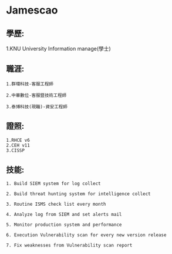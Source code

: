 Jamescao
===
學歷:
---
   1.KNU University Information manage(學士)

職涯:
---
    1.群環科技-客服工程師

    2.中華數位-客服暨技術工程師

    3.泰博科技(現職)-資安工程師

證照:
---
    1.RHCE v6
    2.CEH v11
    3.CISSP

技能:
---
    1. Build SIEM system for log collect

    2. Build threat hunting system for intelligence collect

    3. Routine ISMS check list every month

    4. Analyze log from SIEM and set alerts mail

    5. Monitor production system and performance

    6. Execution Vulnerability scan for every new version release

    7. Fix weaknesses from Vulnerability scan report

